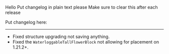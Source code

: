 Hello
Put changelog in plain text please
Make sure to clear this after each release

Put changelog here:

-----------------
- Fixed structure upgrading not saving anything.
- Fixed the `WaterloggableTallFlowerBlock` not allowing for placement on 1.21.2+.
